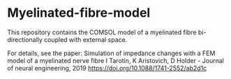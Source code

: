 # Myelinated-fibre-model

This repository contains the COMSOL model of a myelinated fibre bi-directionally coupled with external space. 

For details, see the paper: 
Simulation of impedance changes with a FEM model of a myelinated nerve fibre
I Tarotin, K Aristovich, D Holder - Journal of neural engineering, 2019
https://doi.org/10.1088/1741-2552/ab2d1c

